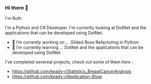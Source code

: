 ### Hi there 👋

I'm Ruth

I'm a Python and C# Developer. I'm currently looking at DotNet and the applications that can be developed using DotNet. 

- 🔭 I’m currently working on ... Gilded Rose Refactoring in Python
- 🌱 I’m currently learning ...  DotNet and the applications that can be developed using DotNet. 

I've completed severeal projects, check out some of them here :
- https://github.com/keady-r/Statistics_BreastCancerAnalysis
- https://github.com/keady-r/Application-Shop
